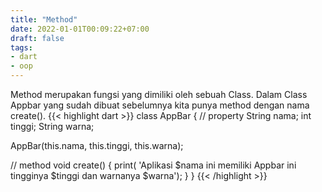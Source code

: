 ```yaml
---
title: "Method"
date: 2022-01-01T00:09:22+07:00
draft: false
tags:
- dart
- oop
---
```


Method merupakan fungsi yang dimiliki oleh sebuah Class. Dalam Class Appbar yang sudah dibuat sebelumnya kita punya method dengan nama create().
{{< highlight dart >}}
class AppBar {
  // property
  String nama;
  int tinggi;
  String warna;

  AppBar(this.nama, this.tinggi, this.warna);

  // method
  void create() {
    print(
        'Aplikasi $nama ini memiliki Appbar ini tingginya $tinggi dan warnanya $warna');
  }
}
{{< /highlight >}}
